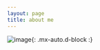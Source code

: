 ```yaml
---
layout: page
title: about me
---
```

![image](https://homocumulus.github.io/assets/img/charactersheet.jpeg){: .mx-auto.d-block :}
